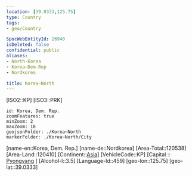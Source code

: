 ```yaml
---
location: [39.0333,125.75]
type: Country
tags:
- geo/Country

SpocWebEntityId: 26940
isDeleted: false
confidential: public
aliases:
- North-Korea
- Korea~Dem-Rep 
- Nordkorea 

title: Korea~North
---
```

[ISO2::KP]
[ISO3::PRK]
```leaflet
id: Korea, Dem. Rep.
zoomFeatures: true 
minZoom: 2 
maxZoom: 18
geojsonFolder: ./Korea~North
markerFolder: ./Korea~North/City
```

[name-en::Korea, Dem. Rep.]
[name-de::Nordkorea]
[Area-Total::120538]
[Area-Land::120410]
[Continent::[Asia](geo/Continent/Asia.md)]
[VehicleCode::KP]
[Capital :: [Pyongyang](geo/Continent/Asia/Korea~North/City/Pyongyang.md) ]
[Alcohol-l::3.5]
[Language-Id::459]
[geo-lon::125.75]
[geo-lat::39.0333]



